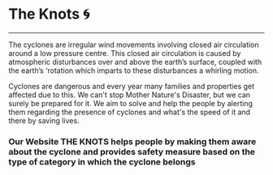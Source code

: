 # The Knots 🌀
- ----------------------------------------------------------------------------------------------------------------------------------------------------------------
The cyclones are irregular wind movements involving closed air circulation around a low pressure centre. This closed air circulation is caused by atmospheric disturbances over and above the earth’s surface, coupled with the earth’s ‘rotation which imparts to these disturbances a whirling motion.

Cyclones are dangerous and every year many families and properties get affected due to this. We can't stop Mother Nature's Disaster, but we can surely be prepared for it. We aim to solve and help the people by alerting them regarding the presence of cyclones and what's the speed of it and there by saving lives. 

### Our Website THE KNOTS helps people by making them aware about the cyclone and provides safety measure based on the type of category in which the cyclone belongs
